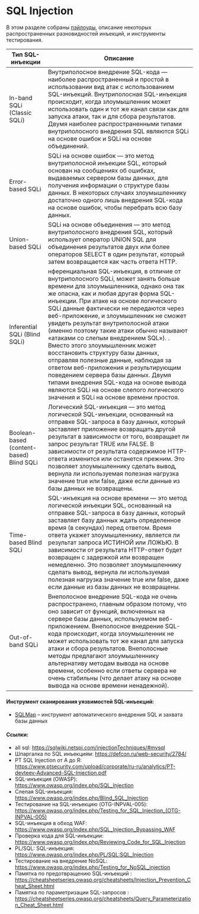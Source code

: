 
# SQL Injection

В этом разделе собраны [пэйлоуды](https://github.com/PrimeJedi/Bestiary/tree/main/payloads/SQLi), описание некоторых распространенных разновидностей инъекций, и инструменты тестирования.

|    Тип SQL-инъекции        | Описание                      
|----------------|-------------------------------|
|In-band SQLi (Classic SQLi)|Внутриполосное внедрение SQL-кода — наиболее распространенный и простой в использовании вид атак с использованием SQL-инъекций. Внутриполосная SQL-инъекция происходит, когда злоумышленник может использовать один и тот же канал связи как для запуска атаки, так и для сбора результатов. Двумя наиболее распространенными типами внутриполосного внедрения SQL являются SQLi на основе ошибок и SQLi на основе объединений.  |    
|Error-based SQLi|SQLi на основе ошибок — это метод внутриполосной инъекции SQL, который основан на сообщениях об ошибках, выдаваемых сервером базы данных, для получения информации о структуре базы данных. В некоторых случаях злоумышленнику достаточно одного лишь внедрения SQL-кода на основе ошибок, чтобы перебрать всю базу данных. | 
|Union-based SQLi         |SQLi на основе объединения — это метод внутриполосного внедрения SQL, который использует оператор UNION SQL для объединения результатов двух или более операторов SELECT в один результат, который затем возвращается как часть ответа HTTP. |
|Inferential SQLi (Blind SQLi)|нференциальная SQL-инъекция, в отличие от внутриполосного SQLi, может занять больше времени для злоумышленника, однако она так же опасна, как и любая другая форма SQL-инъекции. При атаке на основе логического SQLi данные фактически не передаются через веб-приложение, и злоумышленник не сможет увидеть результат внутриполосной атаки (именно поэтому такие атаки обычно называют «атаками со слепым внедрением SQL»). . Вместо этого злоумышленник может восстановить структуру базы данных, отправляя полезные данные, наблюдая за ответом веб-приложения и результирующим поведением сервера базы данных. Двумя типами внедрения SQL-кода на основе вывода являются SQLi на основе слепого логического значения и SQLi на основе времени простоя.|
|Boolean-based (content-based) Blind SQLi |Логический SQL-инъекция — это метод логической SQL-инъекции, основанный на отправке SQL-запроса в базу данных, который заставляет приложение возвращать другой результат в зависимости от того, возвращает ли запрос результат TRUE или FALSE. В зависимости от результата содержимое HTTP-ответа изменится или останется прежним. Это позволяет злоумышленнику сделать вывод, вернула ли используемая полезная нагрузка значение true или false, даже если данные из базы данных не возвращены. |
|Time-based Blind SQLi |SQL-инъекция на основе времени — это метод логической инъекции SQL, основанный на отправке SQL-запроса в базу данных, который заставляет базу данных ждать определенное время (в секундах) перед ответом. Время ответа укажет злоумышленнику, является ли результат запроса ИСТИНОЙ или ЛОЖЬЮ. В зависимости от результата HTTP-ответ будет возвращен с задержкой или возвращен немедленно. Это позволяет злоумышленнику сделать вывод, вернула ли используемая полезная нагрузка значение true или false, даже если данные из базы данных не возвращены. |
|Out-of-band SQLi|Внеполосное внедрение SQL-кода не очень распространено, главным образом потому, что оно зависит от функций, включенных на сервере базы данных, используемом веб-приложением. Внеполосное внедрение SQL-кода происходит, когда злоумышленник не может использовать тот же канал для запуска атаки и сбора результатов. Внеполосные методы предлагают злоумышленнику альтернативу методам вывода на основе времени, особенно если ответы сервера не очень стабильны (что делает атаку на основе вывода на основе времени ненадежной). |


#### Инструмент сканирования уязвимостей SQL-инъекций: 

* [SQLMap](https://github.com/sqlmapproject/sqlmap) – инструмент автоматического внедрения SQL и захвата базы данных 

#### Ссылки: 
* all sql: https://sqlwiki.netspi.com/injectionTechniques/#mysql
* Шпаргалка по SQL инъекциям: https://defcon.ru/web-security/2784/
* PT SQL Injection от А до Я: https://www.ptsecurity.com/upload/corporate/ru-ru/analytics/PT-devteev-Advanced-SQL-Injection.pdf
* SQL-инъекция (OWASP): https://www.owasp.org/index.php/SQL_Injection
* Слепая SQL-инъекция: https://www.owasp.org/index.php/Blind_SQL_Injection
* Тестирование на SQL-инъекцию (OTG-INPVAL-005): https://www.owasp.org/index.php/Testing_for_SQL_Injection_(OTG-INPVAL-005)
* SQL-инъекция в обход WAF: https://www.owasp.org/index.php/SQL_Injection_Bypassing_WAF
* Проверка кода для SQL-инъекции: https://www.owasp.org/index.php/Reviewing_Code_for_SQL_Injection
* PL/SQL: SQL-инъекция: https://www.owasp.org/index.php/PL/SQL:SQL_Injection
* Тестирование на внедрение NoSQL: https://www.owasp.org/index.php/Testing_for_NoSQL_injection
* Памятка по предотвращению SQL-инъекций : https://cheatsheetseries.owasp.org/cheatsheets/Injection_Prevention_Cheat_Sheet.html
* Памятка по параметризации SQL-запросов : https://cheatsheetseries.owasp.org/cheatsheets/Query_Parameterization_Cheat_Sheet.html
